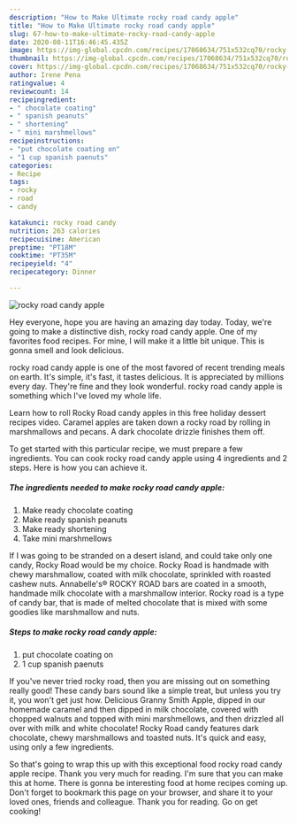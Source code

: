 ```yaml
---
description: "How to Make Ultimate rocky road candy apple"
title: "How to Make Ultimate rocky road candy apple"
slug: 67-how-to-make-ultimate-rocky-road-candy-apple
date: 2020-08-11T16:46:45.435Z
image: https://img-global.cpcdn.com/recipes/17068634/751x532cq70/rocky-road-candy-apple-recipe-main-photo.jpg
thumbnail: https://img-global.cpcdn.com/recipes/17068634/751x532cq70/rocky-road-candy-apple-recipe-main-photo.jpg
cover: https://img-global.cpcdn.com/recipes/17068634/751x532cq70/rocky-road-candy-apple-recipe-main-photo.jpg
author: Irene Pena
ratingvalue: 4
reviewcount: 14
recipeingredient:
- " chocolate coating"
- " spanish peanuts"
- " shortening"
- " mini marshmellows"
recipeinstructions:
- "put chocolate coating on"
- "1 cup spanish paenuts"
categories:
- Recipe
tags:
- rocky
- road
- candy

katakunci: rocky road candy 
nutrition: 263 calories
recipecuisine: American
preptime: "PT18M"
cooktime: "PT35M"
recipeyield: "4"
recipecategory: Dinner

---
```



![rocky road candy apple](https://img-global.cpcdn.com/recipes/17068634/751x532cq70/rocky-road-candy-apple-recipe-main-photo.jpg)

Hey everyone, hope you are having an amazing day today. Today, we're going to make a distinctive dish, rocky road candy apple. One of my favorites food recipes. For mine, I will make it a little bit unique. This is gonna smell and look delicious.

rocky road candy apple is one of the most favored of recent trending meals on earth. It's simple, it's fast, it tastes delicious. It is appreciated by millions every day. They're fine and they look wonderful. rocky road candy apple is something which I've loved my whole life.

Learn how to roll Rocky Road candy apples in this free holiday dessert recipes video. Caramel apples are taken down a rocky road by rolling in marshmallows and pecans. A dark chocolate drizzle finishes them off.


To get started with this particular recipe, we must prepare a few ingredients. You can cook rocky road candy apple using 4 ingredients and 2 steps. Here is how you can achieve it.

<!--inarticleads1-->

##### The ingredients needed to make rocky road candy apple:

1. Make ready  chocolate coating
1. Make ready  spanish peanuts
1. Make ready  shortening
1. Take  mini marshmellows


If I was going to be stranded on a desert island, and could take only one candy, Rocky Road would be my choice. Rocky Road is handmade with chewy marshmallow, coated with milk chocolate, sprinkled with roasted cashew nuts. Annabelle&#39;s® ROCKY ROAD bars are coated in a smooth, handmade milk chocolate with a marshmallow interior. Rocky road is a type of candy bar, that is made of melted chocolate that is mixed with some goodies like marshmallow and nuts. 

<!--inarticleads2-->

##### Steps to make rocky road candy apple:

1. put chocolate coating on
1. 1 cup spanish paenuts


If you&#39;ve never tried rocky road, then you are missing out on something really good! These candy bars sound like a simple treat, but unless you try it, you won&#39;t get just how. Delicious Granny Smith Apple, dipped in our homemade caramel and then dipped in milk chocolate, covered with chopped walnuts and topped with mini marshmellows, and then drizzled all over with milk and white chocolate! Rocky Road candy features dark chocolate, chewy marshmallows and toasted nuts. It&#39;s quick and easy, using only a few ingredients. 

So that's going to wrap this up with this exceptional food rocky road candy apple recipe. Thank you very much for reading. I'm sure that you can make this at home. There is gonna be interesting food at home recipes coming up. Don't forget to bookmark this page on your browser, and share it to your loved ones, friends and colleague. Thank you for reading. Go on get cooking!
